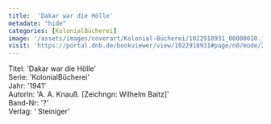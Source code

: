 ```yaml
---
title:  'Dakar war die Hölle'
metadate: "hide"
categories: [KolonialBücherei]
image: '/assets/images/coverart/Kolonial-Bücherei/1022918931_00000010.jpg'
visit: 'https://portal.dnb.de/bookviewer/view/1022918931#page/n0/mode/2up'
---
```

Titel: 'Dakar war die Hölle' <br>
Serie: 'KolonialBücherei' <br>
Jahr: '1941' <br>
AutorIn: 'A. A. Knauß. [Zeichngn: Wilhelm Baitz]' <br>
Band-Nr: '?' <br>
Verlag: ' Steiniger'